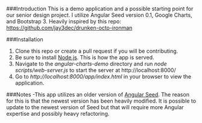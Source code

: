 ###Introduction
This is a demo application and a possible starting point for our senior design project. I utilize Angular Seed version 0.1, Google Charts, and Bootstrap 3. Heavily inspired by this repo: https://github.com/jay3dec/drunken-octo-ironman

###Installation
1. Clone this repo or create a pull request if you will be contributing.
2. Be sure to install [Node.js](http://nodejs.org/). This is how the app is served.
3. Navigate to the *angular-charts-demo* directory and run *node scripts/web-server.js* to start the server at http://localhost:8000/
4. Go to *http://localhost:8000/app/index.html* in your browser to view the application.

###Notes
-This app utilizes an older version of [Angular Seed](https://github.com/angular/angular-seed). The reason for this is that the newest version has been heavily modified. It is possible to update to the newest version of Seed but that will require more Angular expertise and possibly heavy refactoring.